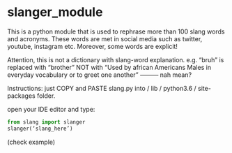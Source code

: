 # slanger_module
This is a python module that is used to rephrase more than 100 slang words and acronyms. These words are met in social media such as twitter, youtube, instagram etc. Moreover, some words are explicit!

Attention, this is not a dictionary with slang-word explanation. 
e.g. “bruh” is replaced with “brother” NOT with “Used by african Americans Males in everyday vocabulary or to greet one another”
———
nah mean?


Instructions:
just COPY and PASTE slang.py into / lib / python3.6 / site-packages  folder.

open your IDE editor and type:

```python
from slang import slanger
slanger(‘slang_here’)
```
(check example)